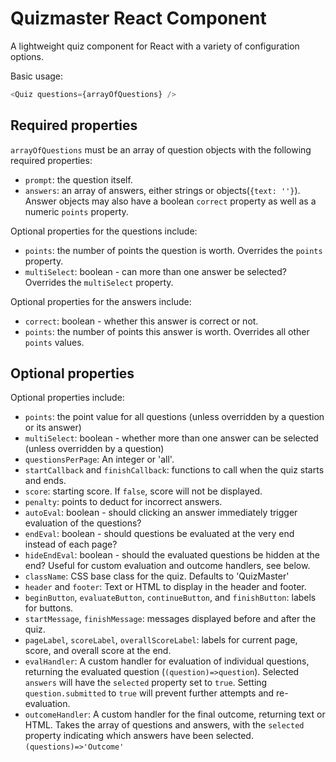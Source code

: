 # Quizmaster React Component

A lightweight quiz component for React with a variety of configuration options.

Basic usage:
```javascript
<Quiz questions={arrayOfQuestions} />
```

## Required properties

`arrayOfQuestions` must be an array of question objects with the following required properties:
- `prompt`: the question itself.
- `answers`: an array of answers, either strings or objects(`{text: ''}`). Answer objects may also have a boolean `correct` property as well as a numeric `points` property.

Optional properties for the questions include:
- `points`: the number of points the question is worth. Overrides the `points` property.
- `multiSelect`: boolean - can more than one answer be selected? Overrides the `multiSelect` property.

Optional properties for the answers include:
- `correct`: boolean - whether this answer is correct or not.
- `points`: the number of points this answer is worth. Overrides all other `points` values.

## Optional properties

Optional properties include:

- `points`: the point value for all questions (unless overridden by a question or its answer)
- `multiSelect`: boolean - whether more than one answer can be selected (unless overridden by a question)
- `questionsPerPage`: An integer or 'all'.
- `startCallback` and `finishCallback`: functions to call when the quiz starts and ends.
- `score`: starting score. If `false`, score will not be displayed.
- `penalty`: points to deduct for incorrect answers.
- `autoEval`: boolean - should clicking an answer immediately trigger evaluation of the questions?
- `endEval`: boolean - should questions be evaluated at the very end instead of each page?
- `hideEndEval`: boolean - should the evaluated questions be hidden at the end? Useful for custom evaluation and outcome handlers, see below.
- `className`: CSS base class for the quiz. Defaults to 'QuizMaster'
- `header` and `footer`: Text or HTML to display in the header and footer.
- `beginButton`, `evaluateButton`, `continueButton`, and `finishButton`: labels for buttons.
- `startMessage`, `finishMessage`: messages displayed before and after the quiz.
- `pageLabel`, `scoreLabel`, `overallScoreLabel`: labels for current page, score, and overall score at the end.
- `evalHandler`: A custom handler for evaluation of individual questions, returning the evaluated question (`(question)=>question`). Selected `answers` will have the `selected` property set to `true`. Setting `question.submitted` to `true` will prevent further attempts and re-evaluation.
- `outcomeHandler`: A custom handler for the final outcome, returning text or HTML. Takes the array of questions and answers, with the `selected` property indicating which answers have been selected. `(questions)=>'Outcome'`

